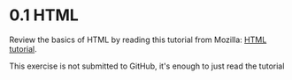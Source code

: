 # 0.1 HTML

Review the basics of HTML by reading this tutorial from Mozilla: [HTML tutorial](https://developer.mozilla.org/en-US/docs/Learn_web_development/Getting_started/Your_first_website/Creating_the_content).

This exercise is not submitted to GitHub, it's enough to just read the tutorial